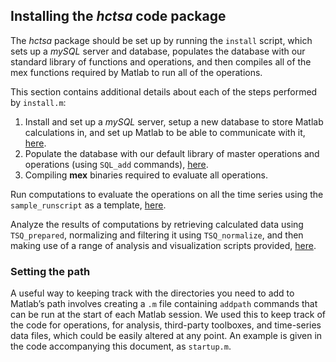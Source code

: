 ## Installing the *hctsa* code package

The *hctsa* package should be set up by running the `install` script, which sets up a *mySQL* server and database, populates the database with our standard library of functions and operations, and then compiles all of the mex functions required by Matlab to run all of the operations.

<!--## Setting up-->
<!--{#sec:SettingUp}-->

<!--This section describes initial tasks that one must perform once, to set up the *mySQL* database and its interface with Matlab.-->


This section contains additional details about each of the steps performed by `install.m`:

1. Install and set up a *mySQL* server, setup a new database to store Matlab calculations in, and set up Matlab to be able to communicate with it, [here](mysql_database.md).
2. Populate the database with our default library of master operations and operations (using `SQL_add` commands), [here](populating.md).
3. Compiling **mex** binaries required to evaluate all operations.


Run computations to evaluate the operations on all the time series using the `sample_runscript` as a template, [here](computing_runscripts.md).

Analyze the results of computations by retrieving calculated data using `TSQ_prepared`, normalizing and filtering it using `TSQ_normalize`, and then making use of a range of analysis and visualization scripts provided, [here](analyzing.md).

### Setting the path
<!-- {#sec:settingPath} -->

A useful way to keeping track with the directories you need to add to Matlab’s path involves creating a `.m` file containing `addpath` commands that can be run at the start of each Matlab session.
We used this to keep track of the code for operations, for analysis, third-party toolboxes, and time-series data files, which could be easily altered at any point.
An example is given in the code accompanying this document, as `startup.m`.
